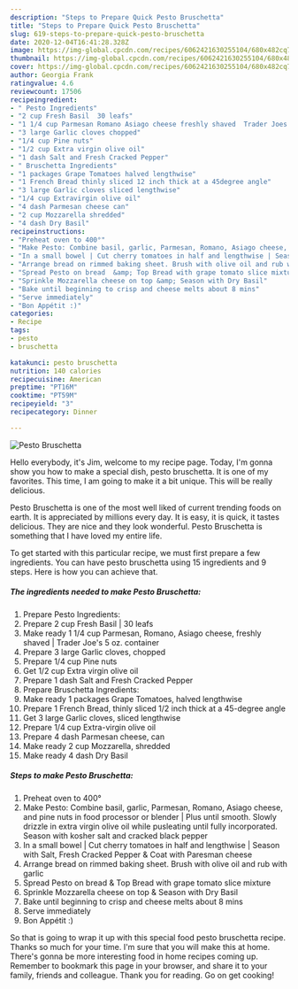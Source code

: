 ```yaml
---
description: "Steps to Prepare Quick Pesto Bruschetta"
title: "Steps to Prepare Quick Pesto Bruschetta"
slug: 619-steps-to-prepare-quick-pesto-bruschetta
date: 2020-12-04T16:41:28.328Z
image: https://img-global.cpcdn.com/recipes/6062421630255104/680x482cq70/pesto-bruschetta-recipe-main-photo.jpg
thumbnail: https://img-global.cpcdn.com/recipes/6062421630255104/680x482cq70/pesto-bruschetta-recipe-main-photo.jpg
cover: https://img-global.cpcdn.com/recipes/6062421630255104/680x482cq70/pesto-bruschetta-recipe-main-photo.jpg
author: Georgia Frank
ratingvalue: 4.6
reviewcount: 17506
recipeingredient:
- " Pesto Ingredients"
- "2 cup Fresh Basil  30 leafs"
- "1 1/4 cup Parmesan Romano Asiago cheese freshly shaved  Trader Joes 5 oz container"
- "3 large Garlic cloves chopped"
- "1/4 cup Pine nuts"
- "1/2 cup Extra virgin olive oil"
- "1 dash Salt and Fresh Cracked Pepper"
- " Bruschetta Ingredients"
- "1 packages Grape Tomatoes halved lengthwise"
- "1 French Bread thinly sliced 12 inch thick at a 45degree angle"
- "3 large Garlic cloves sliced lengthwise"
- "1/4 cup Extravirgin olive oil"
- "4 dash Parmesan cheese can"
- "2 cup Mozzarella shredded"
- "4 dash Dry Basil"
recipeinstructions:
- "Preheat oven to 400°"
- "Make Pesto: Combine basil, garlic, Parmesan, Romano, Asiago cheese, and pine nuts in food processor or blender | Plus until smooth.  Slowly drizzle in extra virgin olive oil while pusleating until fully incorporated. Season with kosher salt and cracked black pepper"
- "In a small bowel | Cut cherry tomatoes in half and lengthwise | Season with Salt, Fresh Cracked Pepper &amp; Coat with Paresman cheese"
- "Arrange bread on rimmed baking sheet. Brush with olive oil and rub with garlic"
- "Spread Pesto on bread  &amp; Top Bread with grape tomato slice mixture"
- "Sprinkle Mozzarella cheese on top &amp; Season with Dry Basil"
- "Bake until beginning to crisp and cheese melts about 8 mins"
- "Serve immediately"
- "Bon Appétit :)"
categories:
- Recipe
tags:
- pesto
- bruschetta

katakunci: pesto bruschetta 
nutrition: 140 calories
recipecuisine: American
preptime: "PT16M"
cooktime: "PT59M"
recipeyield: "3"
recipecategory: Dinner

---
```



![Pesto Bruschetta](https://img-global.cpcdn.com/recipes/6062421630255104/680x482cq70/pesto-bruschetta-recipe-main-photo.jpg)

Hello everybody, it's Jim, welcome to my recipe page. Today, I'm gonna show you how to make a special dish, pesto bruschetta. It is one of my favorites. This time, I am going to make it a bit unique. This will be really delicious.



Pesto Bruschetta is one of the most well liked of current trending foods on earth. It is appreciated by millions every day. It is easy, it is quick, it tastes delicious. They are nice and they look wonderful. Pesto Bruschetta is something that I have loved my entire life.


To get started with this particular recipe, we must first prepare a few ingredients. You can have pesto bruschetta using 15 ingredients and 9 steps. Here is how you can achieve that.

<!--inarticleads1-->

##### The ingredients needed to make Pesto Bruschetta:

1. Prepare  Pesto Ingredients:
1. Prepare 2 cup Fresh Basil | 30 leafs
1. Make ready 1 1/4 cup Parmesan, Romano, Asiago cheese, freshly shaved | Trader Joe&#39;s 5 oz. container
1. Prepare 3 large Garlic cloves, chopped
1. Prepare 1/4 cup Pine nuts
1. Get 1/2 cup Extra virgin olive oil
1. Prepare 1 dash Salt and Fresh Cracked Pepper
1. Prepare  Bruschetta Ingredients:
1. Make ready 1 packages Grape Tomatoes, halved lengthwise
1. Prepare 1 French Bread, thinly sliced 1/2 inch thick at a 45-degree angle
1. Get 3 large Garlic cloves, sliced lengthwise
1. Prepare 1/4 cup Extra-virgin olive oil
1. Prepare 4 dash Parmesan cheese, can
1. Make ready 2 cup Mozzarella, shredded
1. Make ready 4 dash Dry Basil




<!--inarticleads2-->

##### Steps to make Pesto Bruschetta:

1. Preheat oven to 400°
1. Make Pesto: Combine basil, garlic, Parmesan, Romano, Asiago cheese, and pine nuts in food processor or blender | Plus until smooth.  Slowly drizzle in extra virgin olive oil while pusleating until fully incorporated. Season with kosher salt and cracked black pepper
1. In a small bowel | Cut cherry tomatoes in half and lengthwise | Season with Salt, Fresh Cracked Pepper &amp; Coat with Paresman cheese
1. Arrange bread on rimmed baking sheet. Brush with olive oil and rub with garlic
1. Spread Pesto on bread  &amp; Top Bread with grape tomato slice mixture
1. Sprinkle Mozzarella cheese on top &amp; Season with Dry Basil
1. Bake until beginning to crisp and cheese melts about 8 mins
1. Serve immediately
1. Bon Appétit :)




So that is going to wrap it up with this special food pesto bruschetta recipe. Thanks so much for your time. I'm sure that you will make this at home. There's gonna be more interesting food in home recipes coming up. Remember to bookmark this page in your browser, and share it to your family, friends and colleague. Thank you for reading. Go on get cooking!
